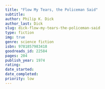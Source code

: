 ```yaml
---
title: "Flow My Tears, the Policeman Said"
subtitle: 
author: Philip K. Dick
author_last: Dick
slug: dick-flow-my-tears-the-policeman-said
type: fiction
img: true
genre: science fiction
isbn: 9781857983418
goodreads_id: 22584
pages: 204
publish_year: 1974 
rating: 
date_started:
date_completed:
priority: low
---
```

